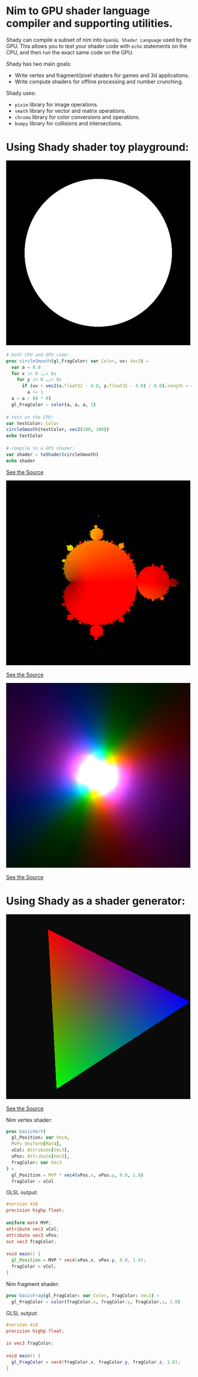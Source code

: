 # Nim to GPU shader language compiler and supporting utilities.

Shady can compile a subset of nim into `OpenGL Shader Language` used by the GPU. This allows you to test your shader code with `echo` statements on the CPU, and then run the exact same code on the GPU.

Shady has two main goals:

* Write vertex and fragment/pixel shaders for games and 3d applications.
* Write compute shaders for offline processing and number crunching.

Shady uses:
* `pixie` library for image operations.
* `vmath` library for vector and matrix operations.
* `chroma` library for color conversions and operations.
* `bumpy` library for collisions and intersections.

# Using Shady shader toy playground:

![triangle example](docs/circle.png)

```nim
# both CPU and GPU code:
proc circleSmooth(gl_FragColor: var Color, uv: Vec2) =
  var a = 0.0
  for x in 0 ..< 8:
    for y in 0 ..< 8:
      if (uv + vec2(x.float32 - 4.0, y.float32 - 4.0) / 8.0).length < 400.0:
        a += 1
  a = a / (8 * 8)
  gl_FragColor = color(a, a, a, 1)

# test on the CPU:
var testColor: Color
circleSmooth(testColor, vec2(100, 100))
echo testColor

# compile to a GPU shader:
var shader = toShader(circleSmooth)
echo shader
```

[See the Source](examples/circle.nim)

![triangle example](docs/mandelbrot.png)

[See the Source](examples/mandelbrot.nim)

![colors example](docs/colors.png)

[See the Source](examples/colors.nim)

# Using Shady as a shader generator:

![triangle example](docs/triangle.png)

[See the Source](examples/triangle.nim)

Nim vertex shader:
```nim
proc basicVert(
  gl_Position: var Vec4,
  MVP: Uniform[Mat4],
  vCol: Attribute[Vec3],
  vPos: Attribute[Vec3],
  fragColor: var Vec3
) =
  gl_Position = MVP * vec4(vPos.x, vPos.y, 0.0, 1.0)
  fragColor = vCol
```

GLSL output:
```glsl
#version 410
precision highp float;

uniform mat4 MVP;
attribute vec3 vCol;
attribute vec3 vPos;
out vec3 fragColor;

void main() {
  gl_Position = MVP * vec4(vPos.x, vPos.y, 0.0, 1.0);
  fragColor = vCol;
}
```

Nim fragment shader:
```nim
proc basicFrag(gl_FragColor: var Color, fragColor: Vec3) =
  gl_FragColor = color(fragColor.x, fragColor.y, fragColor.z, 1.0)
```

GLSL output:
```glsl
#version 410
precision highp float;

in vec3 fragColor;

void main() {
  gl_FragColor = vec4(fragColor.x, fragColor.y, fragColor.z, 1.0);
}
```
